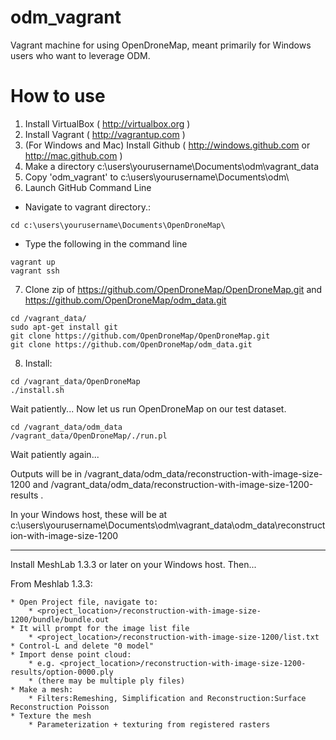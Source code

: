 odm_vagrant
===========

Vagrant machine for using OpenDroneMap, meant primarily for Windows users who want to leverage ODM.

How to use
==========

1. Install VirtualBox ( http://virtualbox.org )
2. Install Vagrant ( http://vagrantup.com )
3. (For Windows and Mac) Install Github ( http://windows.github.com or http://mac.github.com )
4. Make a directory c:\users\yourusername\Documents\odm\vagrant_data
5. Copy 'odm_vagrant' to c:\users\yourusername\Documents\odm\
6. Launch GitHub Command Line
 * Navigate to vagrant directory.:

 ```
 cd c:\users\yourusername\Documents\OpenDroneMap\
 ```
 * Type the following in the command line

  ```
  vagrant up
  vagrant ssh
  ```

7. Clone zip of https://github.com/OpenDroneMap/OpenDroneMap.git and https://github.com/OpenDroneMap/odm_data.git

  ```
  cd /vagrant_data/
  sudo apt-get install git
  git clone https://github.com/OpenDroneMap/OpenDroneMap.git
  git clone https://github.com/OpenDroneMap/odm_data.git
  ```

8. Install:

  ```
  cd /vagrant_data/OpenDroneMap
  ./install.sh
  ```

Wait patiently...
Now let us run OpenDroneMap on our test dataset.

```
cd /vagrant_data/odm_data
/vagrant_data/OpenDroneMap/./run.pl
```

Wait patiently again...

Outputs will be in /vagrant_data/odm_data/reconstruction-with-image-size-1200 and /vagrant_data/odm_data/reconstruction-with-image-size-1200-results .

In your Windows host, these will be at c:\users\yourusername\Documents\odm\vagrant_data\odm_data\reconstruction-with-image-size-1200

---

Install MeshLab 1.3.3 or later on your Windows host. Then...

From Meshlab 1.3.3:

	* Open Project file, navigate to:
		* <project_location>/reconstruction-with-image-size-1200/bundle/bundle.out
	* It will prompt for the image list file
		* <project_location>/reconstruction-with-image-size-1200/list.txt
	* Control-L and delete "0 model"
	* Import dense point cloud:
		* e.g. <project_location>/reconstruction-with-image-size-1200-results/option-0000.ply
		* (there may be multiple ply files)
	* Make a mesh:
		* Filters:Remeshing, Simplification and Reconstruction:Surface Reconstruction Poisson
	* Texture the mesh
		* Parameterization + texturing from registered rasters
